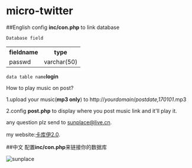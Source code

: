 micro-twitter
=================
##English
config **inc/con.php** to link database

`Database field`
<div>
    <table border="0">
      <tr>
        <th>fieldname</th>
        <th>type</th>
      </tr>
      <tr>
        <td>passwd</td>
        <td>varchar(50)</td>
      </tr>
    </table>
</div>

`data table name`**login**

How to play music on post?

1.upload your music(**mp3 only**) to    http://*yourdomain*/*postdate,170101*.mp3

2.config **post.php** to display where you post music link and it'll play it.

any question plz send to [sunplace@live.cn](mailto:sunplace@live.cn).

my website:[卡库伊2.0](http://www.jsunplace.com).

##中文
配置**inc/con.php**来链接你的数据库

![sunplace](http://www.jsunplace.com/copyright_by_sunplace.png)
